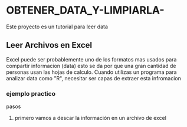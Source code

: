 # OBTENER_DATA_Y-LIMPIARLA-
Este proyecto es un tutorial para leer data 

## Leer Archivos en Excel 
Excel puede ser probablemente uno de los formatos mas usados para compartir informacion (data)
esto se da por que una gran cantidad de personas usan las hojas de calculo. Cuando utilizas un programa para analizar data como "R", necesitar ser capas de extraer esta infromacion 

### ejemplo practico
pasos 
1. primero vamos a descar la información en un archivo de excel 
